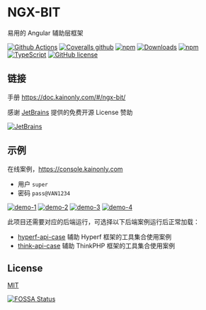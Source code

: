 # NGX-BIT

易用的 Angular 辅助层框架

[![Github Actions](https://img.shields.io/github/workflow/status/kainonly/ngx-bit/test?style=flat-square)](https://github.com/kainonly/ngx-bit/actions)
[![Coveralls github](https://img.shields.io/coveralls/github/kainonly/ngx-bit.svg?style=flat-square)](https://coveralls.io/github/kainonly/ngx-bit)
[![npm](https://img.shields.io/npm/v/ngx-bit.svg?style=flat-square)](https://ngx-bit.kainonly.com)
[![Downloads](https://img.shields.io/npm/dm/ngx-bit.svg?style=flat-square)](https://www.npmjs.com/package/ngx-bit)
[![npm](https://img.shields.io/npm/dt/ngx-bit.svg?style=flat-square)](https://www.npmjs.com/package/ngx-bit)
[![TypeScript](https://img.shields.io/badge/%3C%2F%3E-TypeScript-blue.svg?style=flat-square)](https://www.typescriptlang.org/)
[![GitHub license](https://img.shields.io/badge/license-MIT-blue.svg?style=flat-square)](https://raw.githubusercontent.com/kainonly/ngx-bit.js/master/LICENSE)

## 链接

手册 https://doc.kainonly.com/#/ngx-bit/

感谢 [JetBrains](https://www.jetbrains.com/?from=ngx-bit) 提供的免费开源 License 赞助

[![JetBrains](https://raw.githubusercontent.com/kainonly/ngx-bit/9ae3e0614503a0088a920816d9c2a18a4401002a/resource/jetbrains.svg)](https://www.jetbrains.com/?from=ngx-bit)

## 示例

在线案例，https://console.kainonly.com

- 用户 `super`
- 密码 `pass@VAN1234`

[![demo-1](https://github.com/kainonly/ngx-bit/blob/master/resource/demo-1.gif?raw=true)](https://console.kainonly.com)
[![demo-2](https://github.com/kainonly/ngx-bit/blob/master/resource/demo-2.gif?raw=true)](https://console.kainonly.com)
[![demo-3](https://github.com/kainonly/ngx-bit/blob/master/resource/demo-3.gif?raw=true)](https://console.kainonly.com)
[![demo-4](https://github.com/kainonly/ngx-bit/blob/master/resource/demo-4.gif?raw=true)](https://console.kainonly.com)

此项目还需要对应的后端运行，可选择以下后端案例运行后正常加载：

- [hyperf-api-case](https://github.com/kainonly/hyperf-api-case) 辅助 Hyperf 框架的工具集合使用案例
- [think-api-case](https://github.com/kainonly/think-api-case) 辅助 ThinkPHP 框架的工具集合使用案例

## License

[MIT](https://github.com/kainonly/ngx-bit/blob/master/LICENSE)

[![FOSSA Status](https://app.fossa.com/api/projects/git%2Bgithub.com%2Fkainonly%2Fngx-bit.svg?type=large)](https://app.fossa.com/projects/git%2Bgithub.com%2Fkainonly%2Fngx-bit?ref=badge_large)
